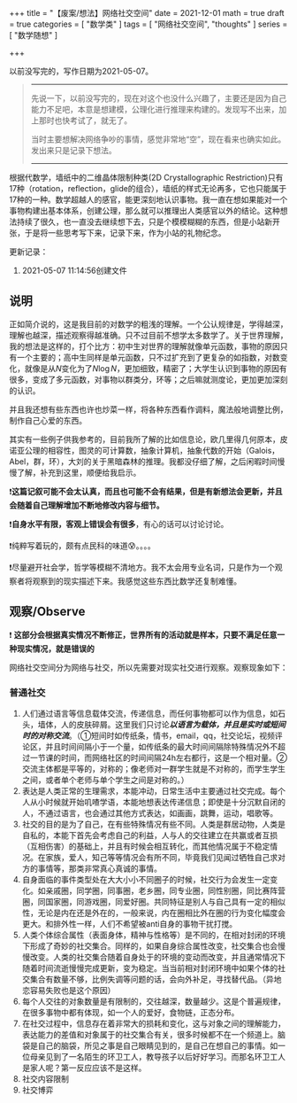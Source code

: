 +++
title = "【废案/想法】网络社交空间"
date =  2021-12-01
math = true
draft = true
categories = [
  "数学类"
  ]
tags = [
  "网络社交空间",
  "thoughts"
  ]
series = [
"数学随想"
]

+++

以前没写完的，写作日期为2021-05-07。
<!--more-->
> ***
> 先说一下，以前没写完的，现在对这个也没什么兴趣了，主要还是因为自己能力不足吧，本意是想建模，公理化进行推理来构建的。发现写不出来，加上那时也快考试了，就无了。
>
> 当时主要想解决网络争吵的事情，感觉非常地“空”，现在看来也确实如此。发出来只是记录下想法。
>
> ***



根据代数学，墙纸中的二维晶体限制种类(2D Crystallographic Restriction)只有17种（rotation，reflection，glide的组合），墙纸的样式无论再多，它也只能属于17种的一种。数学超越人的感官，能更深刻地认识事物。我一直在想如果能对一个事物构建出基本体系，创建公理，那么就可以推理出人类感官以外的结论。这种想法持续了很久，也一直没去继续想下去，只是个模模糊糊的东西，但是小站新开张，于是将一些思考写下来，记录下来，作为小站的礼物纪念。


更新记录：

1. 2021-05-07 11:14:56创建文件







## 说明

正如简介说的，这是我目前的对数学的粗浅的理解。一个公认规律是，学得越深，理解也越深，描述观察得越准确。只不过目前不想学太多数学了。关于世界理解，我的想法是这样的，打个比方：初中生对世界的理解就像单元函数，事物的原因只有一个主要的；高中生同样是单元函数，只不过扩充到了更复杂的如指数，对数变化，就像是从$N$变化为了$N\log N$，更加细致，精密了；大学生认识到事物的原因有很多，变成了多元函数，对事物以群类分，环等；之后嘛就测度论，更加更加深刻的认识。

并且我还想有些东西也许也炒菜一样，将各种东西看作调料，魔法般地调整比例，制作自己心爱的东西。


其实有一些例子供我参考的，目前我所了解的比如信息论，欧几里得几何原本，皮诺亚公理的相容性，图灵的可计算数，抽象计算机，抽象代数的开始（Galois，Abel，群，环），大刘的关于黑暗森林的推理。我都没仔细了解，之后闲暇时间慢慢了解，补充到这里，顺便给我启示。



:exclamation:**这篇记叙可能不会太认真，而且也可能不会有结果，但是有新想法会更新，并且会随着自己理解增加不断地修改内容与细节。** 

:exclamation:**自身水平有限，客观上错误会有很多**​，有心的话可以讨论讨论。

:exclamation:纯粹写着玩的，颇有点民科的味道:cold_sweat:。。。。

:exclamation:尽量避开社会学，哲学等模糊不清地方。我不太会用专业名词，只是作为一个观察者将观察到的现实描述下来。我感觉这些东西比数学还复制难懂。


## 观察/Observe

:exclamation: **这部分会根据真实情况不断修正，世界所有的活动就是样本，只要不满足任意一种现实情况，就是错误的**

网络社交空间分为网络与社交，所以先需要对现实社交进行观察。观察现象如下：

### 普通社交

1. 人们通过语言等信息载体交流，传递信息，而任何事物都可以作为信息，如石头，墙体，人的皮肤碎屑。这里我们只讨论***以语言为载体，并且是实时或短间时的对称交流***。（①短间时如传纸条，情书，email，qq，社交论坛，视频评论区，并且时间间隔小于一个量，如传纸条的最大时间间隔除特殊情况外不超过一节课的时间，而网络社区的时间间隔24h左右都行，这是一个相对量。②交流主体都是平等的，对称的；像老师对一群学生就是不对称的，而学生学生之间，或者单个老师与单个学生之间是对称的。）
2. 表达是人类正常的生理需求，本能冲动，日常生活中主要通过社交完成。每个人从小时候就开始叽喳学语，本能地想表达传递信息；即使是十分沉默自闭的人，不通过语言，也会通过其他方式表达，如画画，跳舞，运动，唱歌等。
3. 社交的目的是为了自己，在有些特殊情况有些不同。人类是群居动物，人类是自私的，本能下首先会考虑自己的利益，人与人的交往建立在共赢或者互损（互相伤害）的基础上，并且有时候会相互转化，而其他情况属于不稳定情况。在家族，爱人，知己等等情况会有所不同，毕竟我们见闻过牺牲自己求对方的事情等，那类非常真心真诚的事情。
4. 自身面临的事件类型处在大大小小不同圈子的时候，社交行为会发生一定变化。如亲戚圈，同学圈，同事圈，老乡圈，同专业圈，同性别圈，同比赛阵营圈，同国家圈，同游戏圈，同爱好圈。共同特征是别人与自己具有一定的相似性，无论是内在还是外在的，一般来说，内在圈相比外在圈的行为变化幅度会更大。和排外性一样，人们不希望被anti自身的事物干扰打搅。
5. 人类个体综合属性（表面身体，精神与性格等）是不同的，在相对封闭的环境下形成了奇妙的社交集合。同样的，如果自身综合属性改变，社交集合也会慢慢改变。人类的社交集合随着自身处于的环境的变动而改变，并且通常情况下随着时间流逝慢慢完成更新，变为稳定。当当前相对封闭环境中如果个体的社交集合有数量不够，比例失调等问题的话，会向外补足，寻找替代品。（异地恋容易失败也是这个原因）
6. 每个人交往的对象数量是有限制的，交往越深，数量越少。这是个普遍规律，在很多事物中都有体现，如一个人的爱好，食物链，正态分布。
7. 在社交过程中，信息存在着非常大的损耗和变化，这与对象之间的理解能力，表达能力的差值和对象属于的社交集合有关，很多时候都不在一个频道上。脑袋是自己的脑袋，所见之事是自己眼睛见到的，是自己在想自己的事情。如一位母亲见到了一名陌生的环卫工人，教导孩子以后好好学习。而那名环卫工人是家人呢？第一反应应该不是这样。
8. 社交内容限制
9. 社交博弈